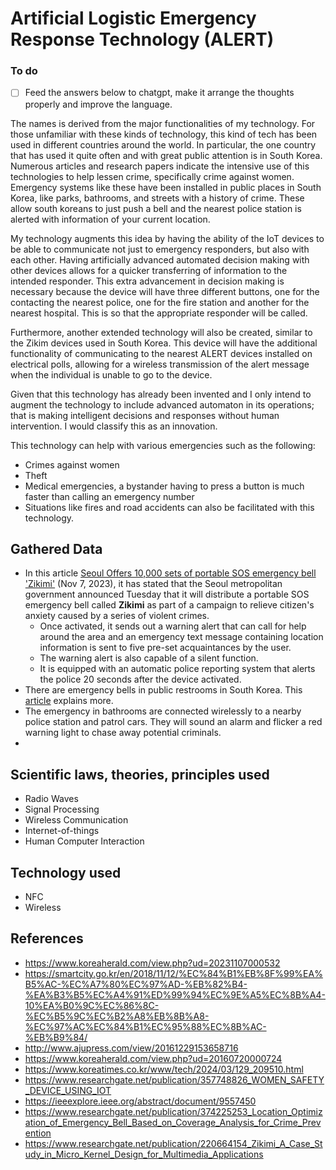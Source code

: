 # Artificial Logistic Emergency Response Technology (ALERT)

### To do
- [ ] Feed the answers below to chatgpt, make it arrange the thoughts properly and improve the language. 

The names is derived from the major functionalities of my technology. For those unfamiliar with these kinds of technology, this kind of tech has been used in different countries around the world. In particular, the one country that has used it quite often and with great public attention is in South Korea. Numerous articles and research papers indicate the intensive use of this technologies to help lessen crime, specifically crime against women. Emergency systems like these have been installed in public places in South Korea, like parks, bathrooms, and streets with a history of crime. These allow south koreans to just push a bell and the nearest police station is alerted with information of your current location. 

My technology augments this idea by having the ability of the IoT devices to be able to communicate not just to emergency responders, but also with each other. Having artificially advanced automated decision making with other devices allows for a quicker transferring of information to the intended responder. This extra advancement in decision making is necessary because the device will have three different buttons, one for the contacting the nearest police, one for the fire station and another for the nearest hospital. This is so that the appropriate responder will be called. 

Furthermore, another extended technology will also be created, similar to the Zikim devices used in South Korea. This device will have the additional functionality of communicating to the nearest ALERT devices installed on electrical polls, allowing for a wireless transmission of the alert message when the individual is unable to go to the device. 

Given that this technology has already been invented and I only intend to augment the technology to include advanced automaton in its operations; that is making intelligent decisions and responses without human intervention. I would classify this as an innovation. 



This technology can help with various emergencies such as the following:
- Crimes against women
- Theft
- Medical emergencies, a bystander having to press a button is much faster than calling an emergency number
- Situations like fires and road accidents can also be facilitated with this technology.

## Gathered Data
- In this article [Seoul Offers 10,000 sets of portable SOS emergency bell 'Zikimi'](https://www.koreaherald.com/view.php?ud=20231107000532) (Nov 7, 2023), it has stated that the Seoul metropolitan government announced Tuesday that it will distribute a portable SOS emergency bell called **Zikimi** as part of a campaign to relieve citizen's anxiety caused by a series of violent crimes. 
	- Once activated, it sends out a warning alert that can call for help around the area and an emergency text message containing location information is sent to five pre-set acquaintances by the user.
	- The warning alert is also capable of a silent function.
	- It is equipped with an automatic police reporting system that alerts the police 20 seconds after the device activated. 
- There are emergency bells in public restrooms in South Korea. This [article](https://www.mk.co.kr/en/society/10918523) explains more.
- The emergency in bathrooms are connected wirelessly to a nearby police station and patrol cars. They will sound an alarm and flicker a red warning light to chase away potential criminals.
- 

## Scientific laws, theories, principles used
- Radio Waves
- Signal Processing
- Wireless Communication
- Internet-of-things
- Human Computer Interaction



## Technology used
- NFC
- Wireless

## References
- https://www.koreaherald.com/view.php?ud=20231107000532
- https://smartcity.go.kr/en/2018/11/12/%EC%84%B1%EB%8F%99%EA%B5%AC-%EC%A7%80%EC%97%AD-%EB%82%B4-%EA%B3%B5%EC%A4%91%ED%99%94%EC%9E%A5%EC%8B%A4-10%EA%B0%9C%EC%86%8C-%EC%B5%9C%EC%B2%A8%EB%8B%A8-%EC%97%AC%EC%84%B1%EC%95%88%EC%8B%AC-%EB%B9%84/
- http://www.ajupress.com/view/20161229153658716
- https://www.koreaherald.com/view.php?ud=20160720000724
- https://www.koreatimes.co.kr/www/tech/2024/03/129_209510.html
- https://www.researchgate.net/publication/357748826_WOMEN_SAFETY_DEVICE_USING_IOT
- https://ieeexplore.ieee.org/abstract/document/9557450
- https://www.researchgate.net/publication/374225253_Location_Optimization_of_Emergency_Bell_Based_on_Coverage_Analysis_for_Crime_Prevention
- https://www.researchgate.net/publication/220664154_Zikimi_A_Case_Study_in_Micro_Kernel_Design_for_Multimedia_Applications